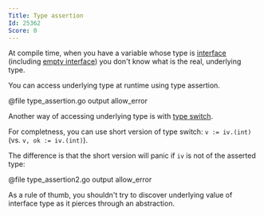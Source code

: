 ```yaml
---
Title: Type assertion
Id: 25362
Score: 0
---
```

At compile time, when you have a variable whose type is [interface](ch-1221) (including [empty interface](ch-der300hf)) you don't know what is the real, underlying type.

You can access underlying type at runtime using type assertion.

@file type_assertion.go output allow_error

Another way of accessing underlying type is with [type switch](a-14736).

For completness, you can use short version of type switch: `v := iv.(int)` (vs. `v, ok := iv.(int)`).

The difference is that the short version will panic if `iv` is not of the asserted type:

@file type_assertion2.go output allow_error

As a rule of thumb, you shouldn't try to discover underlying value of interface type as it pierces through an abstraction.
